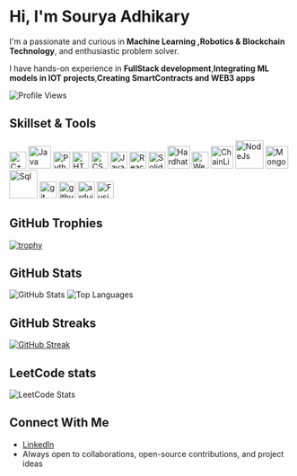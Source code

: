 # Hi, I'm Sourya Adhikary

I'm a passionate and curious in **Machine Learning ,Robotics & Blockchain Technology**, and enthusiastic problem solver.

I  have hands-on experience in **FullStack development**,**Integrating ML models in IOT projects**,**Creating SmartContracts and WEB3 apps**
<br/>

![Profile Views](https://visitor-badge.laobi.icu/badge?page_id=Sourya3-14&label=Profile%20views)

## Skillset & Tools

<p align="left">
	<img src="https://cdn.simpleicons.org/cplusplus/00599C?logoColor=white" alt="C++" width="30" height="30"/>
	<img src="https://cdn-icons-png.flaticon.com/128/226/226777.png" alt="Java" width="40" height="40"/>
	<img src="https://cdn.simpleicons.org/python/3776AB?logoColor=white" alt="Python" width="30" height="30"/>
	<img src="https://cdn.simpleicons.org/html5/E34F26?logoColor=white" alt="HTML5" width="30" height="30"/>
	<img src="https://cdn-icons-png.flaticon.com/128/732/732190.png" alt="CSS3" width="30" height="30"/>
	<img src="https://cdn-icons-png.flaticon.com/128/5968/5968292.png" alt="Javascript" width="30" height="30"/>
	<img src="https://cdn.simpleicons.org/react/61DAFB?logoColor=black" alt="React" width="30" height="30"/>
	<img src="https://cdn.simpleicons.org/solidity/363636" alt="Solidity" alt="Solidity" width="30" height="30"/>
	<img src="https://encrypted-tbn0.gstatic.com/images?q=tbn:ANd9GcRz4i1wWF516fnkizp1WSDG5rnG8GfkQAVoVQ&s" alt="Hardhat" width="40" height="40"/>
	<img src="https://github.com/user-attachments/assets/7e74be37-85b0-463b-9696-8cce1fb5ec10" alt="Web3" width="30" height="30"/>
	<img src="https://repository-images.githubusercontent.com/111455867/9c7f5a80-65c7-11e9-85cf-2f1eb28e2c89" alt="ChainLink" width="40" height="40"/>
	<img src="https://upload.wikimedia.org/wikipedia/commons/thumb/d/d9/Node.js_logo.svg/2560px-Node.js_logo.svg.png" alt="NodeJs"  width="50 height ="50"/>
	<img src="https://images.icon-icons.com/2415/PNG/512/mongodb_original_wordmark_logo_icon_146425.png" alt="MongoDB"  width="40 height ="40"/>
	<img src="https://www.svgrepo.com/show/303251/mysql-logo.svg" alt="Sql"  width="50" height ="50"/>
  	<img src="https://cdn-icons-png.flaticon.com/128/4494/4494748.png" alt="git" width="30" height ="30"/>
  	<img src="https://cdn-icons-png.flaticon.com/128/5968/5968866.png" alt="github" width="30" height ="30"/>
	<img src="https://cdn.worldvectorlogo.com/logos/arduino-1.svg" alt="arduino" width="30" height ="30"/>
	<img src="https://encrypted-tbn0.gstatic.com/images?q=tbn:ANd9GcTes_epoofee3mqzNLNkLe1bjvV8g1YQ3ioXv_mj7_qfFjuyRNPE0xO2rk4gwhxNpPzzHA&usqp=CAU" alt="Fusion360"  width="30" height ="30"/>
	
</p>


## GitHub Trophies

[![trophy](https://github-profile-trophy.vercel.app/?username=Sourya3-14&theme=light&margin-w=10&margin-h=10)](https://github.com/ryo-ma/github-profile-trophy)


## GitHub Stats

![GitHub Stats](https://github-readme-stats.vercel.app/api?username=Sourya3-14&show_icons=true&theme=light)
![Top Languages](https://github-readme-stats.vercel.app/api/top-langs/?username=Sourya3-14&layout=compact&theme=light)


## GitHub Streaks

[![GitHub Streak](https://github-readme-streak-stats.herokuapp.com/?user=Sourya3-14)](https://git.io/streak-stats)

## LeetCode stats

![LeetCode Stats](https://leetcard.jacoblin.cool/SOURYA_ADHIKARY?theme=light&font=Oxygen)

## Connect With Me

- [LinkedIn](https://www.linkedin.com/in/sourya-adhikary-b8943628b/)
- Always open to collaborations, open-source contributions, and project ideas
